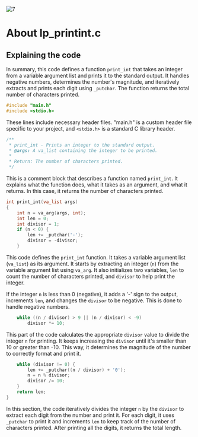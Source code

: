 ![7](https://github.com/manningstinson/holbertonschool-printf/assets/104523090/02b89bc5-b414-4732-b676-4af9612d7b4e)

# About lp_printint.c
## Explaining the code

In summary, this code defines a function `print_int` that takes an integer from a variable argument list and prints it to the standard output. It handles negative numbers, determines the number's magnitude, and iteratively extracts and prints each digit using `_putchar`. The function returns the total number of characters printed.

```c
#include "main.h"
#include <stdio.h>
```
These lines include necessary header files. "main.h" is a custom header file specific to your project, and `<stdio.h>` is a standard C library header.

```c
/**
 * print_int - Prints an integer to the standard output.
 * @args: A va_list containing the integer to be printed.
 *
 * Return: The number of characters printed.
 */
```
This is a comment block that describes a function named `print_int`. It explains what the function does, what it takes as an argument, and what it returns. In this case, it returns the number of characters printed.

```c
int print_int(va_list args)
{
    int n = va_arg(args, int);
    int len = 0;
    int divisor = 1;
    if (n < 0) {
        len += _putchar('-');
        divisor = -divisor;
    }
```
This code defines the `print_int` function. It takes a variable argument list (`va_list`) as its argument. It starts by extracting an integer (`n`) from the variable argument list using `va_arg`. It also initializes two variables, `len` to count the number of characters printed, and `divisor` to help print the integer.

If the integer `n` is less than 0 (negative), it adds a '-' sign to the output, increments `len`, and changes the `divisor` to be negative. This is done to handle negative numbers.

```c
    while ((n / divisor) > 9 || (n / divisor) < -9)
        divisor *= 10;
```
This part of the code calculates the appropriate `divisor` value to divide the integer `n` for printing. It keeps increasing the `divisor` until it's smaller than 10 or greater than -10. This way, it determines the magnitude of the number to correctly format and print it.

```c
    while (divisor != 0) {
        len += _putchar((n / divisor) + '0');
        n = n % divisor;
        divisor /= 10;
    }
    return len;
}
```
In this section, the code iteratively divides the integer `n` by the `divisor` to extract each digit from the number and print it. For each digit, it uses `_putchar` to print it and increments `len` to keep track of the number of characters printed. After printing all the digits, it returns the total length.
